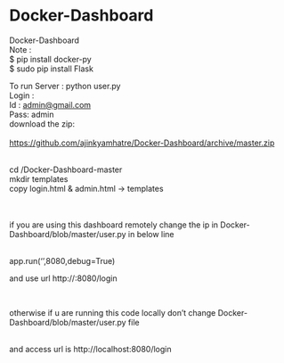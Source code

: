 # Docker-Dashboard
Docker-Dashboard</br>
Note : </br>
$ pip install docker-py </br>
$ sudo pip install Flask</br>

To run Server : python user.py</br>
Login :</br>
Id : admin@gmail.com</br>
Pass: admin
</br>
download the zip:
</br></br>
https://github.com/ajinkyamhatre/Docker-Dashboard/archive/master.zip
</br></br>
 

cd /Docker-Dashboard-master
</br>
mkdir templates </br>
copy login.html & admin.html -> templates</br></br></br>

 

if you are using this dashboard remotely change the ip in Docker-Dashboard/blob/master/user.py in below line

 
</br>
app.run(‘<ip>’,8080,debug=True)

 </br>

and use url http://<ip>:8080/login

 

 
</br>
 

otherwise if u are running this code locally don’t change Docker-Dashboard/blob/master/user.py file

 
</br>
and access url is http://localhost:8080/login

 

 

